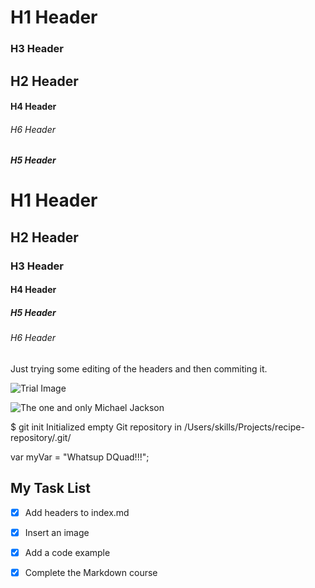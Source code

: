 # H1 Header
### H3 Header
## H2 Header
#### H4 Header
###### H6 Header
##### H5 Header

# H1 Header
## H2 Header
### H3 Header
#### H4 Header
##### H5 Header
###### H6 Header

Just trying some editing of the headers and then commiting it.

![Trial Image](https://octodex.github.com/images/yaktocat.png) 

![The one and only Michael Jackson](https://github.com/user-attachments/assets/ae88dc50-0611-453f-a22a-15265c85e193)

$ git init
Initialized empty Git repository in /Users/skills/Projects/recipe-repository/.git/


var myVar = "Whatsup DQuad!!!";


## My Task List

- [x] Add headers to index.md
- [x] Insert an image
- [x] Add a code example
- [x] Complete the Markdown course


